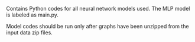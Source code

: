 Contains Python codes for all neural network models used. The MLP model is labeled as main.py.
<p> Model codes should be run only after graphs have been unzipped from the input data zip files.

